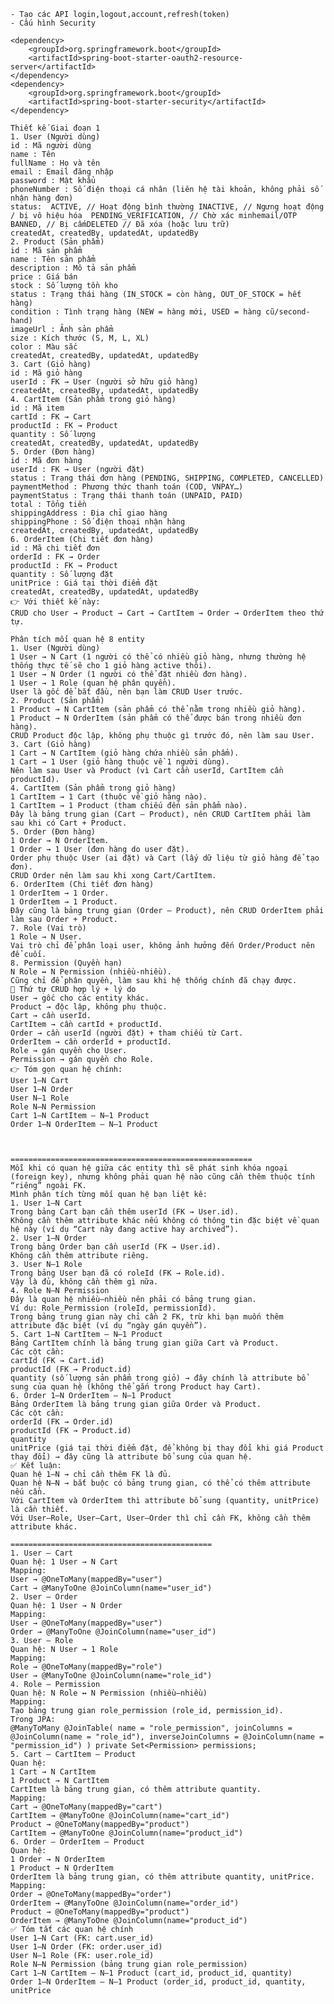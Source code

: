 <!-- từ #6 đến #7 -->
    - Tạo các API login,logout,account,refresh(token)
    - Cấu hình Security

<!-- Cấu hình security với các dependency sau -->
    <dependency>
        <groupId>org.springframework.boot</groupId>
        <artifactId>spring-boot-starter-oauth2-resource-server</artifactId>
    </dependency>
    <dependency>
        <groupId>org.springframework.boot</groupId>
        <artifactId>spring-boot-starter-security</artifactId>
    </dependency>

<!--  Giai đoạn 1-->

    Thiết kế Giai đoạn 1
    1. User (Người dùng)
    id : Mã người dùng
    name : Tên
    fullName : Họ và tên
    email : Email đăng nhập
    password : Mật khẩu
    phoneNumber : Số điện thoại cá nhân (liên hệ tài khoản, không phải số nhận hàng đơn)
    status:  ACTIVE, // Hoạt động bình thường INACTIVE, // Ngưng hoạt động / bị vô hiệu hóa  PENDING_VERIFICATION, // Chờ xác minhemail/OTP BANNED, // Bị cấmDELETED // Đã xóa (hoặc lưu trữ)
    createdAt, createdBy, updatedAt, updatedBy
    2. Product (Sản phẩm)
    id : Mã sản phẩm
    name : Tên sản phẩm
    description : Mô tả sản phẩm
    price : Giá bán
    stock : Số lượng tồn kho
    status : Trạng thái hàng (IN_STOCK = còn hàng, OUT_OF_STOCK = hết hàng)
    condition : Tình trạng hàng (NEW = hàng mới, USED = hàng cũ/second-hand)
    imageUrl : Ảnh sản phẩm
    size : Kích thước (S, M, L, XL)
    color : Màu sắc
    createdAt, createdBy, updatedAt, updatedBy
    3. Cart (Giỏ hàng)
    id : Mã giỏ hàng
    userId : FK → User (người sở hữu giỏ hàng)
    createdAt, createdBy, updatedAt, updatedBy
    4. CartItem (Sản phẩm trong giỏ hàng)
    id : Mã item
    cartId : FK → Cart
    productId : FK → Product
    quantity : Số lượng
    createdAt, createdBy, updatedAt, updatedBy
    5. Order (Đơn hàng)
    id : Mã đơn hàng
    userId : FK → User (người đặt)
    status : Trạng thái đơn hàng (PENDING, SHIPPING, COMPLETED, CANCELLED)
    paymentMethod : Phương thức thanh toán (COD, VNPAY…)
    paymentStatus : Trạng thái thanh toán (UNPAID, PAID)
    total : Tổng tiền
    shippingAddress : Địa chỉ giao hàng
    shippingPhone : Số điện thoại nhận hàng
    createdAt, createdBy, updatedAt, updatedBy
    6. OrderItem (Chi tiết đơn hàng)
    id : Mã chi tiết đơn
    orderId : FK → Order
    productId : FK → Product
    quantity : Số lượng đặt
    unitPrice : Giá tại thời điểm đặt
    createdAt, createdBy, updatedAt, updatedBy
    👉 Với thiết kế này:
    CRUD cho User → Product → Cart → CartItem → Order → OrderItem theo thứ tự.



<!--  -->

<!-- Giai đoạn 2 -->
    Phân tích mối quan hệ 8 entity
    1. User (Người dùng)
    1 User → N Cart (1 người có thể có nhiều giỏ hàng, nhưng thường hệ thống thực tế sẽ cho 1 giỏ hàng active thôi).
    1 User → N Order (1 người có thể đặt nhiều đơn hàng).
    1 User → 1 Role (quan hệ phân quyền).
    User là gốc để bắt đầu, nên bạn làm CRUD User trước.
    2. Product (Sản phẩm)
    1 Product → N CartItem (sản phẩm có thể nằm trong nhiều giỏ hàng).
    1 Product → N OrderItem (sản phẩm có thể được bán trong nhiều đơn hàng).
    CRUD Product độc lập, không phụ thuộc gì trước đó, nên làm sau User.
    3. Cart (Giỏ hàng)
    1 Cart → N CartItem (giỏ hàng chứa nhiều sản phẩm).
    1 Cart → 1 User (giỏ hàng thuộc về 1 người dùng).
    Nên làm sau User và Product (vì Cart cần userId, CartItem cần productId).
    4. CartItem (Sản phẩm trong giỏ hàng)
    1 CartItem → 1 Cart (thuộc về giỏ hàng nào).
    1 CartItem → 1 Product (tham chiếu đến sản phẩm nào).
    Đây là bảng trung gian (Cart – Product), nên CRUD CartItem phải làm sau khi có Cart + Product.
    5. Order (Đơn hàng)
    1 Order → N OrderItem.
    1 Order → 1 User (đơn hàng do user đặt).
    Order phụ thuộc User (ai đặt) và Cart (lấy dữ liệu từ giỏ hàng để tạo đơn).
    CRUD Order nên làm sau khi xong Cart/CartItem.
    6. OrderItem (Chi tiết đơn hàng)
    1 OrderItem → 1 Order.
    1 OrderItem → 1 Product.
    Đây cũng là bảng trung gian (Order – Product), nên CRUD OrderItem phải làm sau Order + Product.
    7. Role (Vai trò)
    1 Role → N User.
    Vai trò chỉ để phân loại user, không ảnh hưởng đến Order/Product nên để cuối.
    8. Permission (Quyền hạn)
    N Role ↔ N Permission (nhiều-nhiều).
    Cũng chỉ để phân quyền, làm sau khi hệ thống chính đã chạy được.
    📌 Thứ tự CRUD hợp lý + lý do
    User → gốc cho các entity khác.
    Product → độc lập, không phụ thuộc.
    Cart → cần userId.
    CartItem → cần cartId + productId.
    Order → cần userId (người đặt) + tham chiếu từ Cart.
    OrderItem → cần orderId + productId.
    Role → gán quyền cho User.
    Permission → gán quyền cho Role.
    👉 Tóm gọn quan hệ chính:
    User 1–N Cart
    User 1–N Order
    User N–1 Role
    Role N–N Permission
    Cart 1–N CartItem – N–1 Product
    Order 1–N OrderItem – N–1 Product



    ======================================================
    Mỗi khi có quan hệ giữa các entity thì sẽ phát sinh khóa ngoại (foreign key), nhưng không phải quan hệ nào cũng cần thêm thuộc tính “riêng” ngoài FK.
    Mình phân tích từng mối quan hệ bạn liệt kê:
    1. User 1–N Cart
    Trong bảng Cart bạn cần thêm userId (FK → User.id).
    Không cần thêm attribute khác nếu không có thông tin đặc biệt về quan hệ này (ví dụ “Cart này đang active hay archived”).
    2. User 1–N Order
    Trong bảng Order bạn cần userId (FK → User.id).
    Không cần thêm attribute riêng.
    3. User N–1 Role
    Trong bảng User bạn đã có roleId (FK → Role.id).
    Vậy là đủ, không cần thêm gì nữa.
    4. Role N–N Permission
    Đây là quan hệ nhiều–nhiều nên phải có bảng trung gian.
    Ví dụ: Role_Permission (roleId, permissionId).
    Trong bảng trung gian này chỉ cần 2 FK, trừ khi bạn muốn thêm attribute đặc biệt (ví dụ “ngày gán quyền”).
    5. Cart 1–N CartItem – N–1 Product
    Bảng CartItem chính là bảng trung gian giữa Cart và Product.
    Các cột cần:
    cartId (FK → Cart.id)
    productId (FK → Product.id)
    quantity (số lượng sản phẩm trong giỏ) → đây chính là attribute bổ sung của quan hệ (không thể gắn trong Product hay Cart).
    6. Order 1–N OrderItem – N–1 Product
    Bảng OrderItem là bảng trung gian giữa Order và Product.
    Các cột cần:
    orderId (FK → Order.id)
    productId (FK → Product.id)
    quantity
    unitPrice (giá tại thời điểm đặt, để không bị thay đổi khi giá Product thay đổi) → đây cũng là attribute bổ sung của quan hệ.
    ✅ Kết luận:
    Quan hệ 1–N → chỉ cần thêm FK là đủ.
    Quan hệ N–N → bắt buộc có bảng trung gian, có thể có thêm attribute nếu cần.
    Với CartItem và OrderItem thì attribute bổ sung (quantity, unitPrice) là cần thiết.
    Với User–Role, User–Cart, User–Order thì chỉ cần FK, không cần thêm attribute khác.

    =============================================
    1. User – Cart
    Quan hệ: 1 User → N Cart
    Mapping:
    User → @OneToMany(mappedBy="user")
    Cart → @ManyToOne @JoinColumn(name="user_id")
    2. User – Order
    Quan hệ: 1 User → N Order
    Mapping:
    User → @OneToMany(mappedBy="user")
    Order → @ManyToOne @JoinColumn(name="user_id")
    3. User – Role
    Quan hệ: N User → 1 Role
    Mapping:
    Role → @OneToMany(mappedBy="role")
    User → @ManyToOne @JoinColumn(name="role_id")
    4. Role – Permission
    Quan hệ: N Role ↔ N Permission (nhiều–nhiều)
    Mapping:
    Tạo bảng trung gian role_permission (role_id, permission_id).
    Trong JPA:
    @ManyToMany @JoinTable( name = "role_permission", joinColumns = @JoinColumn(name = "role_id"), inverseJoinColumns = @JoinColumn(name = "permission_id") ) private Set<Permission> permissions; 
    5. Cart – CartItem – Product
    Quan hệ:
    1 Cart → N CartItem
    1 Product → N CartItem
    CartItem là bảng trung gian, có thêm attribute quantity.
    Mapping:
    Cart → @OneToMany(mappedBy="cart")
    CartItem → @ManyToOne @JoinColumn(name="cart_id")
    Product → @OneToMany(mappedBy="product")
    CartItem → @ManyToOne @JoinColumn(name="product_id")
    6. Order – OrderItem – Product
    Quan hệ:
    1 Order → N OrderItem
    1 Product → N OrderItem
    OrderItem là bảng trung gian, có thêm attribute quantity, unitPrice.
    Mapping:
    Order → @OneToMany(mappedBy="order")
    OrderItem → @ManyToOne @JoinColumn(name="order_id")
    Product → @OneToMany(mappedBy="product")
    OrderItem → @ManyToOne @JoinColumn(name="product_id")
    ✅ Tóm tắt các quan hệ chính
    User 1–N Cart (FK: cart.user_id)
    User 1–N Order (FK: order.user_id)
    User N–1 Role (FK: user.role_id)
    Role N–N Permission (bảng trung gian role_permission)
    Cart 1–N CartItem – N–1 Product (cart_id, product_id, quantity)
    Order 1–N OrderItem – N–1 Product (order_id, product_id, quantity, unitPrice


<!--  -->